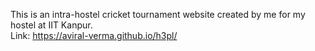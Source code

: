 This is an intra-hostel cricket tournament website created by me for my hostel at IIT Kanpur.      
Link:  https://aviral-verma.github.io/h3pl/
